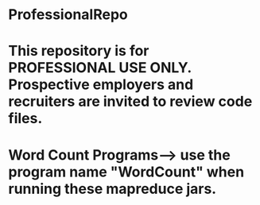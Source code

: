# ProfessionalRepo
# This repository is for PROFESSIONAL USE ONLY.  Prospective employers and recruiters are invited to review code files.
# Word Count Programs--> use the program name "WordCount" when running these mapreduce jars.

